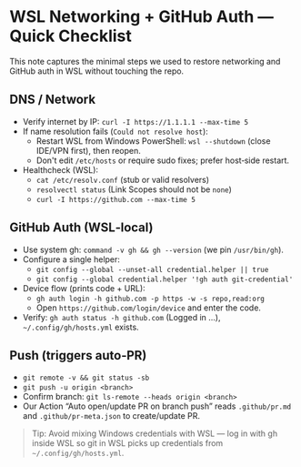 # WSL Networking + GitHub Auth — Quick Checklist

This note captures the minimal steps we used to restore networking and GitHub auth in WSL without touching the repo.

## DNS / Network
- Verify internet by IP: `curl -I https://1.1.1.1 --max-time 5`
- If name resolution fails (`Could not resolve host`):
  - Restart WSL from Windows PowerShell: `wsl --shutdown` (close IDE/VPN first), then reopen.
  - Don't edit `/etc/hosts` or require sudo fixes; prefer host‑side restart.
- Healthcheck (WSL):
  - `cat /etc/resolv.conf` (stub or valid resolvers)
  - `resolvectl status` (Link Scopes should not be `none`)
  - `curl -I https://github.com --max-time 5`

## GitHub Auth (WSL‑local)
- Use system gh: `command -v gh && gh --version` (we pin `/usr/bin/gh`).
- Configure a single helper:
  - `git config --global --unset-all credential.helper || true`
  - `git config --global credential.helper '!gh auth git-credential'`
- Device flow (prints code + URL):
  - `gh auth login -h github.com -p https -w -s repo,read:org`
  - Open `https://github.com/login/device` and enter the code.
- Verify: `gh auth status -h github.com` (Logged in …), `~/.config/gh/hosts.yml` exists.

## Push (triggers auto‑PR)
- `git remote -v && git status -sb`
- `git push -u origin <branch>`
- Confirm branch: `git ls-remote --heads origin <branch>`
- Our Action “Auto open/update PR on branch push” reads `.github/pr.md` and `.github/pr-meta.json` to create/update PR.

> Tip: Avoid mixing Windows credentials with WSL — log in with gh inside WSL so git in WSL picks up credentials from `~/.config/gh/hosts.yml`.

